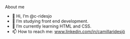 About me

- 👋 Hi, I’m @c-ridesjo
- 👀 I’m studying front end development.
- 🌱 I’m currently learning HTML and CSS.
- 📫 How to reach me: www.linkedin.com/in/camillaridesjö

<!---
c-ridesjo/c-ridesjo is a ✨ special ✨ repository because its `README.md` (this file) appears on your GitHub profile.
You can click the Preview link to take a look at your changes.
--->
